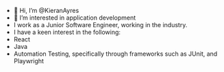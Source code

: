 - 👋 Hi, I’m @KieranAyres
- 👀 I’m interested in application development
- I work as a Junior Software Engineer, working in the industry. 
- I have a keen interest in the following: 
- React
- Java
- Automation Testing, specifically through frameworks such as JUnit, and Playwright

<!---
KieranAyres/KieranAyres is a ✨ special ✨ repository because its `README.md` (this file) appears on your GitHub profile.
You can click the Preview link to take a look at your changes.
--->
